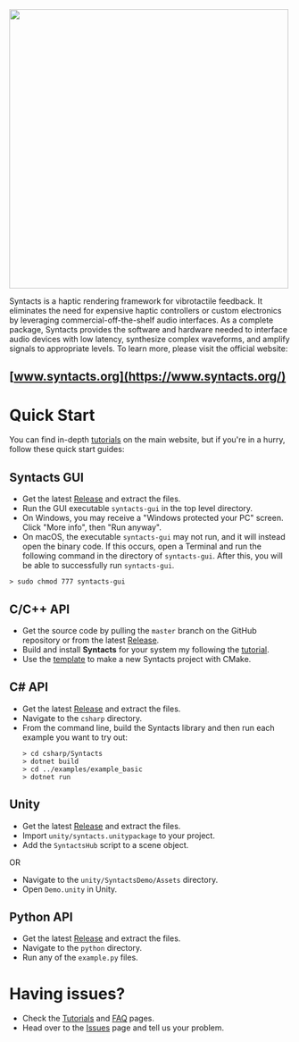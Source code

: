 <img src="https://raw.githubusercontent.com/mahilab/Syntacts/master/logo/logo_text.png" width="500">

Syntacts is a haptic rendering framework for vibrotactile feedback. It eliminates the need for expensive haptic controllers or custom electronics by leveraging commercial-off-the-shelf audio interfaces. As a complete package, Syntacts provides the software and hardware needed to interface audio devices with low latency, synthesize complex waveforms, and amplify signals to appropriate levels. To learn more, please visit the official website:

## [www.syntacts.org](https://www.syntacts.org/)

# Quick Start

You can find in-depth [tutorials](https://www.syntacts.org/tutorials/) on the main website, but if you're in a hurry, follow these quick start guides:

## Syntacts GUI
- Get the latest [Release](https://github.com/mahilab/Syntacts/releases) and extract the files.
- Run the GUI executable `syntacts-gui` in the top level directory. 
- On Windows, you may receive a "Windows protected your PC" screen. Click "More info", then "Run anyway".
- On macOS, the executable `syntacts-gui` may not run, and it will instead open the binary code. If this occurs, open a Terminal and run the following command in the directory of `syntacts-gui`. After this, you will be able to successfully run `syntacts-gui`.

```shell
> sudo chmod 777 syntacts-gui
```

## C/C++ API
- Get the source code by pulling the `master` branch on the GitHub repository or from the latest [Release](https://github.com/mahilab/Syntacts/releases). 
- Build and install **Syntacts** for your system my following the [tutorial](tutorials.md).
- Use the [template](https://github.com/mahilab/Syntacts/tree/master/template) to make a new Syntacts project with CMake.

## C# API
- Get the latest [Release](https://github.com/mahilab/Syntacts/releases) and extract the files.
- Navigate to the `csharp` directory.
- From the command line, build the Syntacts library and then run each example you want to try out:
  ```shell
  > cd csharp/Syntacts
  > dotnet build
  > cd ../examples/example_basic
  > dotnet run
  ```
    
## Unity 
- Get the latest [Release](https://github.com/mahilab/Syntacts/releases) and extract the files.
- Import `unity/syntacts.unitypackage` to your project.
- Add the `SyntactsHub` script to a scene object.

OR

- Navigate to the `unity/SyntactsDemo/Assets` directory.
- Open `Demo.unity` in Unity.

## Python API
- Get the latest [Release](https://github.com/mahilab/Syntacts/releases) and extract the files.
- Navigate to the `python` directory.
- Run any of the `example.py` files.

# Having issues?
- Check the [Tutorials](tutorials.md) and [FAQ](faq.md) pages.
- Head over to the [Issues](https://github.com/mahilab/Syntacts/issues) page and tell us your problem.
